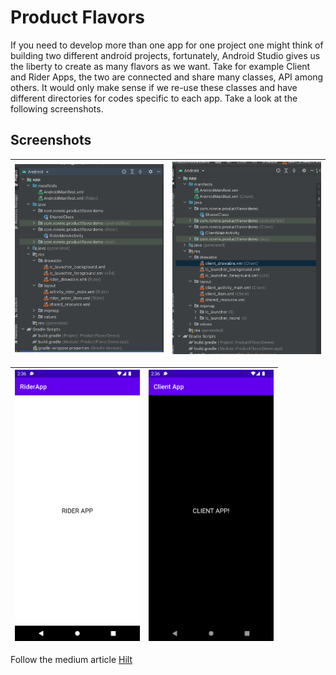 # Product Flavors

If you need to develop more than one app for one project one might think of building two different android projects, fortunately, Android Studio gives us the liberty to create as many flavors as we want. Take for example Client and Rider Apps, the two are connected and share many classes, API among others. It would only make sense if we re-use these classes and have different directories for codes specific to each app. Take a look at the following screenshots.

## Screenshots
|<img src="screenshots/rider.png" width=400/>|<img src="screenshots/client.png" width=400/>|
|:----:|:----:|

|<img src="screenshots/rider2.png" width=200/>|<img src="screenshots/client2.png" width=200/>|
|:----:|:----:|

Follow the medium article [Hilt](https://otieno.medium.com/adding-product-flavors-to-android-309f965e3d9d)
